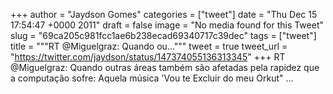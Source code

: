 
+++
author = "Jaydson Gomes"
categories = ["tweet"]
date = "Thu Dec 15 17:54:47 +0000 2011"
draft = false
image = "No media found for this Tweet"
slug = "69ca205c981fcc1ae6b238ecad69340717c39dec"
tags = ["tweet"]
title = """RT @Miguelgraz: Quando ou..."""
tweet = true
tweet_url = "https://twitter.com/jaydson/status/147374055136313345"
+++
RT @Miguelgraz: Quando outras áreas também são afetadas pela rapidez que a computação sofre: Aquela música 'Vou te Excluir do meu Orkut" ...
